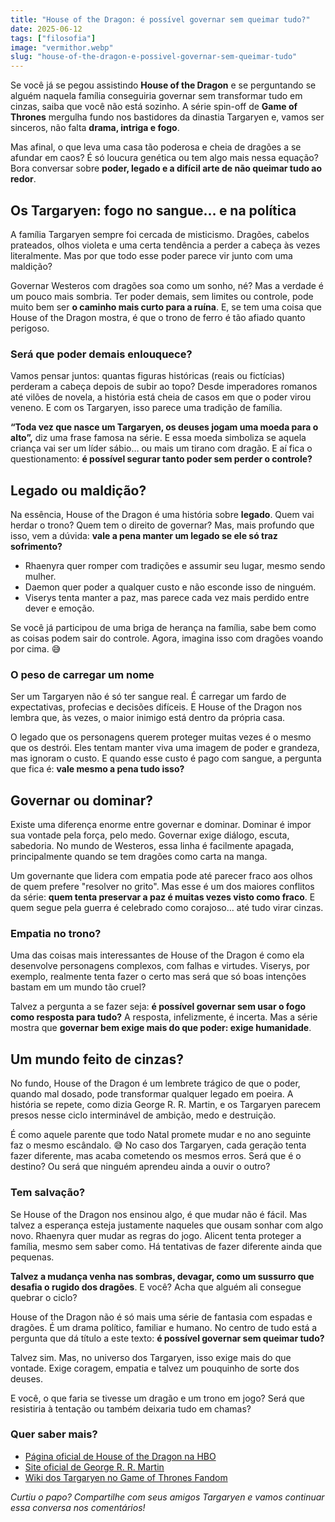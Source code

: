 ```yaml
---
title: "House of the Dragon: é possível governar sem queimar tudo?"
date: 2025-06-12
tags: ["filosofia"]
image: "vermithor.webp"
slug: "house-of-the-dragon-e-possivel-governar-sem-queimar-tudo"
---
```


Se você já se pegou assistindo **House of the Dragon** e se perguntando se alguém naquela família conseguiria governar sem transformar tudo em cinzas, saiba que você não está sozinho. A série spin-off de **Game of Thrones** mergulha fundo nos bastidores da dinastia Targaryen e, vamos ser sinceros, não falta **drama, intriga e fogo**.

Mas afinal, o que leva uma casa tão poderosa e cheia de dragões a se afundar em caos? É só loucura genética ou tem algo mais nessa equação? Bora conversar sobre **poder, legado e a difícil arte de não queimar tudo ao redor**.

## Os Targaryen: fogo no sangue… e na política

A família Targaryen sempre foi cercada de misticismo. Dragões, cabelos prateados, olhos violeta e uma certa tendência a perder a cabeça às vezes literalmente. Mas por que todo esse poder parece vir junto com uma maldição?

Governar Westeros com dragões soa como um sonho, né? Mas a verdade é um pouco mais sombria. Ter poder demais, sem limites ou controle, pode muito bem ser **o caminho mais curto para a ruína**. E, se tem uma coisa que House of the Dragon mostra, é que o trono de ferro é tão afiado quanto perigoso.

### Será que poder demais enlouquece?

Vamos pensar juntos: quantas figuras históricas (reais ou fictícias) perderam a cabeça depois de subir ao topo? Desde imperadores romanos até vilões de novela, a história está cheia de casos em que o poder virou veneno. E com os Targaryen, isso parece uma tradição de família.

**“Toda vez que nasce um Targaryen, os deuses jogam uma moeda para o alto”,** diz uma frase famosa na série. E essa moeda simboliza se aquela criança vai ser um líder sábio… ou mais um tirano com dragão. E aí fica o questionamento: **é possível segurar tanto poder sem perder o controle?**

## Legado ou maldição?

Na essência, House of the Dragon é uma história sobre **legado**. Quem vai herdar o trono? Quem tem o direito de governar? Mas, mais profundo que isso, vem a dúvida: **vale a pena manter um legado se ele só traz sofrimento?**

*   Rhaenyra quer romper com tradições e assumir seu lugar, mesmo sendo mulher.
*   Daemon quer poder a qualquer custo e não esconde isso de ninguém.
*   Viserys tenta manter a paz, mas parece cada vez mais perdido entre dever e emoção.

Se você já participou de uma briga de herança na família, sabe bem como as coisas podem sair do controle. Agora, imagina isso com dragões voando por cima. 😅

### O peso de carregar um nome

Ser um Targaryen não é só ter sangue real. É carregar um fardo de expectativas, profecias e decisões difíceis. E House of the Dragon nos lembra que, às vezes, o maior inimigo está dentro da própria casa.

O legado que os personagens querem proteger muitas vezes é o mesmo que os destrói. Eles tentam manter viva uma imagem de poder e grandeza, mas ignoram o custo. E quando esse custo é pago com sangue, a pergunta que fica é: **vale mesmo a pena tudo isso?**

## Governar ou dominar?

Existe uma diferença enorme entre governar e dominar. Dominar é impor sua vontade pela força, pelo medo. Governar exige diálogo, escuta, sabedoria. No mundo de Westeros, essa linha é facilmente apagada, principalmente quando se tem dragões como carta na manga.

Um governante que lidera com empatia pode até parecer fraco aos olhos de quem prefere "resolver no grito". Mas esse é um dos maiores conflitos da série: **quem tenta preservar a paz é muitas vezes visto como fraco**. E quem segue pela guerra é celebrado como corajoso… até tudo virar cinzas.

### Empatia no trono?

Uma das coisas mais interessantes de House of the Dragon é como ela desenvolve personagens complexos, com falhas e virtudes. Viserys, por exemplo, realmente tenta fazer o certo mas será que só boas intenções bastam em um mundo tão cruel?

Talvez a pergunta a se fazer seja: **é possível governar sem usar o fogo como resposta para tudo?** A resposta, infelizmente, é incerta. Mas a série mostra que **governar bem exige mais do que poder: exige humanidade**.

## Um mundo feito de cinzas?

No fundo, House of the Dragon é um lembrete trágico de que o poder, quando mal dosado, pode transformar qualquer legado em poeira. A história se repete, como dizia George R. R. Martin, e os Targaryen parecem presos nesse ciclo interminável de ambição, medo e destruição.

É como aquele parente que todo Natal promete mudar e no ano seguinte faz o mesmo escândalo. 😅 No caso dos Targaryen, cada geração tenta fazer diferente, mas acaba cometendo os mesmos erros. Será que é o destino? Ou será que ninguém aprendeu ainda a ouvir o outro?

### Tem salvação?

Se House of the Dragon nos ensinou algo, é que mudar não é fácil. Mas talvez a esperança esteja justamente naqueles que ousam sonhar com algo novo. Rhaenyra quer mudar as regras do jogo. Alicent tenta proteger a família, mesmo sem saber como. Há tentativas de fazer diferente ainda que pequenas.

**Talvez a mudança venha nas sombras, devagar, como um sussurro que desafia o rugido dos dragões**. E você? Acha que alguém ali consegue quebrar o ciclo?

House of the Dragon não é só mais uma série de fantasia com espadas e dragões. É um drama político, familiar e humano. No centro de tudo está a pergunta que dá título a este texto: **é possível governar sem queimar tudo?**

Talvez sim. Mas, no universo dos Targaryen, isso exige mais do que vontade. Exige coragem, empatia e talvez um pouquinho de sorte dos deuses.

E você, o que faria se tivesse um dragão e um trono em jogo? Será que resistiria à tentação ou também deixaria tudo em chamas?

### Quer saber mais?

*   [Página oficial de House of the Dragon na HBO](https://www.hbo.com/house-of-the-dragon)
*   [Site oficial de George R. R. Martin](https://www.georgerrmartin.com/)
*   [Wiki dos Targaryen no Game of Thrones Fandom](https://gameofthrones.fandom.com/wiki/Targaryen)

_Curtiu o papo? Compartilhe com seus amigos Targaryen e vamos continuar essa conversa nos comentários!_